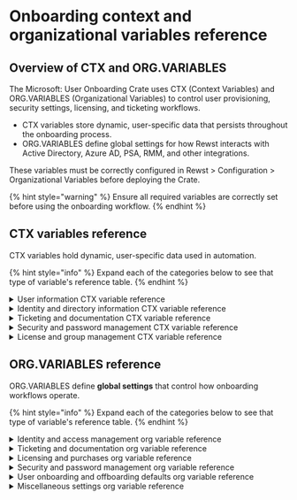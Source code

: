 # Onboarding context and organizational variables reference

## Overview of CTX and ORG.VARIABLES

The Microsoft: User Onboarding Crate uses CTX (Context Variables) and ORG.VARIABLES (Organizational Variables) to control user provisioning, security settings, licensing, and ticketing workflows.

* CTX variables store dynamic, user-specific data that persists throughout the onboarding process.
* ORG.VARIABLES define global settings for how Rewst interacts with Active Directory, Azure AD, PSA, RMM, and other integrations.

These variables must be correctly configured in Rewst > Configuration > Organizational Variables before deploying the Crate.

{% hint style="warning" %}
Ensure all required variables are correctly set before using the onboarding workflow.
{% endhint %}

## **CTX variables reference**

CTX variables hold dynamic, user-specific data used in automation.

{% hint style="info" %}
Expand each of the categories below to see that type of variable's reference table.
{% endhint %}

<details>

<summary>User information CTX variable reference</summary>



| **CTX variable**                             | **Purpose**                                                        |
| -------------------------------------------- | ------------------------------------------------------------------ |
| `CTX.first_name`                             | Stores the user's first name.                                      |
| `CTX.last_name`                              | Stores the user's last name.                                       |
| `CTX.email`                                  | The user's primary email address.                                  |
| `CTX.username`                               | The assigned username for login.                                   |
| `CTX.user_title / CTX.job_title`             | Stores the user's job title.                                       |
| `CTX.user_location / CTX.site_name`          | Defines the user's location.                                       |
| `CTX.mobile_number / CTX.phone_number`       | Stores the user's mobile phone number.                             |
| `CTX.desk_phone_number / CTX.desk_extension` | Stores the user's desk phone and extension.                        |
| `CTX.supervisor_id`                          | References the assigned supervisor.                                |
| `CTX.contact_id`                             | Stores the unique contact ID for the user.                         |
| `CTX.child_company`                          | Defines the company or department under which the user is created. |

</details>

<details>

<summary>Identity and directory information CTX variable reference</summary>



| **CTX variable**                  | **Purpose**                                                      |
| --------------------------------- | ---------------------------------------------------------------- |
| `CTX.aad_user_id`                 | Stores the Azure AD (Entra ID) user ID.                          |
| `CTX.ad_user_id`                  | Stores the On-Prem AD user ID.                                   |
| `CTX.email_domain`                | Defines the email domain assigned to the user.                   |
| `CTX.group_lists_with_names`      | Stores assigned security/distribution groups.                    |
| `CTX.combined_user_attributes`    | Merges attributes for both AD and Azure AD.                      |
| `CTX.preferred_adconnect_server`  | Specifies the preferred domain controller for AD Sync.           |
| `CTX.child_company`               | Identifies the sub-company under which the user is created.      |
| `CTX.preferred_identity_provider` | Determines the primary directory (On-Prem AD, Azure AD, Hybrid). |

</details>

<details>

<summary>Ticketing and documentation CTX variable reference</summary>



| **CTX variable**                     | **Purpose**                                               |
| ------------------------------------ | --------------------------------------------------------- |
| `CTX.ticket_id`                      | Tracks the ticket ID for onboarding.                      |
| `CTX.create_company_contact`         | Determines if a company contact should be created in PSA. |
| `CTX.psa_system`                     | Tracks the PSA system used for documentation.             |
| `CTX.automation_log`                 | Logs automation execution details.                        |
| `CTX.onboard_excluded_org_variables` | Filters out sensitive organizational variables from logs. |

</details>

<details>

<summary>Security and password management CTX variable reference</summary>



| **CTX variable**                | **Purpose**                                                      |
| ------------------------------- | ---------------------------------------------------------------- |
| `CTX.requested_password`        | Stores the initial password for user onboarding.                 |
| `CTX.password_storage_location` | Defines where the password is stored (PSA, ITGlue, Hudu, etc.).  |
| `CTX.require_password_change`   | Indicates if the user must change the password upon first login. |
| `CTX.prevent_password_change`   | Restricts the user from manually updating their password.        |
| `CTX.store_password_in_ticket`  | Determines whether the password should be stored as a ticket.    |

</details>

<details>

<summary>License and group management CTX variable reference</summary>



| **CTX variable**               | **Purpose**                                                 |
| ------------------------------ | ----------------------------------------------------------- |
| `CTX.sku_infos`                | Stores assigned Microsoft 365 licenses.                     |
| `CTX.m365_direct_licenses`     | Lists direct license assignments.                           |
| `CTX.m365_security_groups`     | Defines Microsoft 365 security groups assigned to the user. |
| `CTX.ad_security_groups`       | Lists on-premises AD security group assignments.            |
| `CTX.m365_distribution_groups` | Defines Microsoft 365 distribution groups assigned.         |
| `CTX.shared_mailboxes`         | Tracks shared mailbox permissions.                          |

</details>



## **ORG.VARIABLES reference**

ORG.VARIABLES define **global settings** that control how onboarding workflows operate.

{% hint style="info" %}
Expand each of the categories below to see that type of variable's reference table.
{% endhint %}

<details>

<summary>Identity and access management org variable reference</summary>



| **ORG.VARIABLES**             | **Purpose**                                                                |
| ----------------------------- | -------------------------------------------------------------------------- |
| `default_rmm`                 | Selects the RMM platform used for automation.                              |
| `primary_identity_provider`   | Defines whether users are created in On-Prem AD, Azure AD, or Hybrid mode. |
| `preferred_domain_controller` | The hostname of the domain controller used for running PowerShell.         |
| `preferred_adconnect_server`  | The name of the server running AD Connect.                                 |
| `onprem_exchange_server`      | The name of the On-Prem Exchange Server (leave blank if not used).         |

</details>

<details>

<summary>Ticketing and documentation org variable reference</summary>



| **ORG.VARIABLES**                 | **Purpose**                                                 |
| --------------------------------- | ----------------------------------------------------------- |
| `default_psa`                     | Selects the PSA system where tickets will be created.       |
| `default_ticket_location`         | The board where Rewst-generated tickets will be placed.     |
| `default_ticket_status`           | The status used when Rewst is actively working on a ticket. |
| `ticket_status_waiting_input`     | The status when Rewst is waiting for technician input.      |
| `ticket_status_workflow_complete` | The status when the onboarding workflow is complete.        |
| `default_priority`                | The priority for Rewst-created tickets.                     |
| `send_from_address`               | The reply-to address when sending emails from Rewst.        |

</details>

<details>

<summary>Licensing and purchases org variable reference</summary>



| **ORG.VARIABLES**                         | **Purpose**                                                                  |
| ----------------------------------------- | ---------------------------------------------------------------------------- |
| `ms_licensing_distributor`                | Selects the default Microsoft 365 license distributor (Pax8, Sherweb, etc.). |
| `auto_purchase_license_if_none_available` | Enables auto-purchase of Microsoft 365 licenses when unavailable.            |

</details>

<details>

<summary>Security and password management org variable reference</summary>



| **ORG.VARIABLES**                   | **Purpose**                                             |
| ----------------------------------- | ------------------------------------------------------- |
| `store_password_in_ticket`          | Saves the password in the PSA ticket internal notes.    |
| `onboarding_password_save_location` | Defines alternative storage (PSA, ITGlue, Hudu).        |
| `pwpush_url`                        | The URL for PWPush if used for secure password sharing. |

</details>

<details>

<summary>User onboarding and offboarding defaults org variable reference</summary>



| **ORG.VARIABLES**                     | **Purpose**                                                                                                                                                                                                                                                                                                                                                  |
| ------------------------------------- | ------------------------------------------------------------------------------------------------------------------------------------------------------------------------------------------------------------------------------------------------------------------------------------------------------------------------------------------------------------ |
| `user_start_date_behavior`            | Controls whether onboarding starts immediately or waits for the specified start date.                                                                                                                                                                                                                                                                        |
| `type_for_created_new_user_ticket`    | Defines the ticket type for new user onboarding.                                                                                                                                                                                                                                                                                                             |
| `subtype_for_created_new_user_ticket` | Defines the subtype for new user onboarding tickets.                                                                                                                                                                                                                                                                                                         |
| `item_for_created_new_user_ticket`    | Defines the item for new user onboarding tickets.                                                                                                                                                                                                                                                                                                            |
| `user_name_format`                    | Defines the username format for new users.                                                                                                                                                                                                                                                                                                                   |
| `no_ad_sync`                          | Specifies if the organization has an OnPrem AD without AD Sync.                                                                                                                                                                                                                                                                                              |
| `tz_country`                          | Reduces the number of options available when selecting a time zone for delaying user onboarding. The field is generated via the \[REWST - OPT GEN] List Timezones workflow, and will either generate all time zone options or only show ones for a set country. Values must be stored as the entire country name, for example Canada, Mexico, United States. |

</details>

<details>

<summary>Miscellaneous settings org variable reference</summary>



| **ORG.VARIABLES**               | **Purpose**                                             |
| ------------------------------- | ------------------------------------------------------- |
| `preferred_phone_number_format` | Defines the preferred format for phone numbers.         |
| `m365_usage_location`           | Defines the default Microsoft 365 usage location.       |
| `new_user_approval_email`       | Specifies the email address for user approval requests. |

</details>

